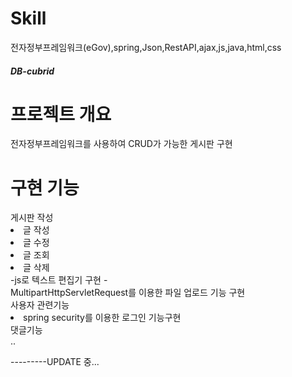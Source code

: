 # Skill

전자정부프레임워크(eGov),spring,Json,RestAPI,ajax,js,java,html,css

<h5>DB-cubrid</h5>

<h1>프로젝트 개요</h1>
전자정부프레임워크를 사용하여 CRUD가 가능한 게시판 구현
<h1>구현 기능</h1>
게시판 작성
<li>글 작성</li>
<li>글 수정</li>
<li>글 조회</li>
<li>글 삭제</li>
-js로 텍스트 편집기 구현 -<br>
MultipartHttpServletRequest를 이용한 파일 업로드 기능 구현<br>
사용자 관련기능
<li>spring security를 이용한 로그인 기능구현</li>
댓글기능<br>
..

---------UPDATE 중...
